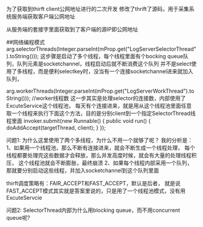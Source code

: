 为了获取到thirft client公网地址进行的二次开发
修改了thrift了源码，用于采集系统服务端获取客户端公网地址

从服务端的套接字里面获取到了客户端的源IP即公网地址


##网络编程模式
arg.selectorThreads(Integer.parseInt(mProp.get("LogServerSelectorThread").toString()));
这步骤是启动了多个线程，每个线程里面有个bocking queue队列，队列元素是socketchannel，线程启动后就不断消费这个队列
并不是select使用了多线程，而是便利selectkey时，没当有一个连接socketchannel进来就加入队列，


arg.workerThreads(Integer.parseInt(mProp.get("LogServerWorkThread").toString()));  //worker线程数
这一步其实是处理selector的连接数，内部使用了ExcuteService这个线程池，
每天有个连接进来，就是用从这个线程池里面任意取一个线程来执行下面这个方法，目的是分别client到一个指定SelectorThread线程里面
invoker.submit(new Runnable() { public void run() { doAddAccept(targetThread, client); } });

 

问题1: 为什么这里使用了两个多线程，为什么不用一个就够了呢？
我的分析是：
1、如果用一个线程池，那么不断有连接进来，就会不断生成一个线程处理，
每个线程都要处理完这些数据才会释放，那么并发高度时候，就会有大量的处理线程积压，
这个线程池就会不断膨胀，最终崩溃
2、如果每个线程内部采用一个队列，那就要分别启动这些线程，并加入socketchannel到这个队列里面

thirft调度策略有：FAIR_ACCEPT和FAST_ACCEPT，默认是后者，
就是说FAST_ACCEPT模式其实就是答案里说的，只是用了一个线程池模式，没有用ExcuteServcie

 

 

问题2: SelectorThread内部为什么用blocking queue，而不用concurrent queue呢?
